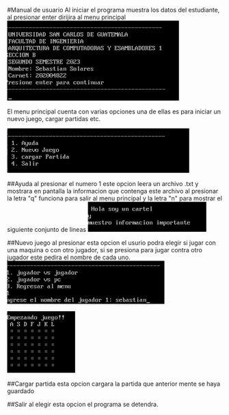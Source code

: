 #Manual de usuario 
Al iniciar el programa muestra los datos del estudiante, al presionar enter dirijira al menu principal
![Alt text](image1.png)

El menu principal cuenta con varias opciones una de ellas es para iniciar un nuevo juego, cargar partidas etc.

![Alt text](image2.png)

##Ayuda
al presionar el numero 1 este opcion leera un archivo .txt y mostrara en pantalla la informacion que contenga este archivo al presionar la letra "q" funciona para salir al menu principal y la letra "n" para mostrar el siguiente conjunto de lineas
![Alt text](image3.png)

##Nuevo juego
al presionar esta opcion el usurio podra elegir si jugar con una maquina o con otro jugador, si se presiona para jugar contra otro jugador este pedira el nombre de cada uno.
![Alt text](image4.png)

![Alt text](image5.png)

##Cargar partida
esta opcion cargara la partida que anterior mente se haya guardado

##Salir
al elegir esta opcion el programa se detendra.
